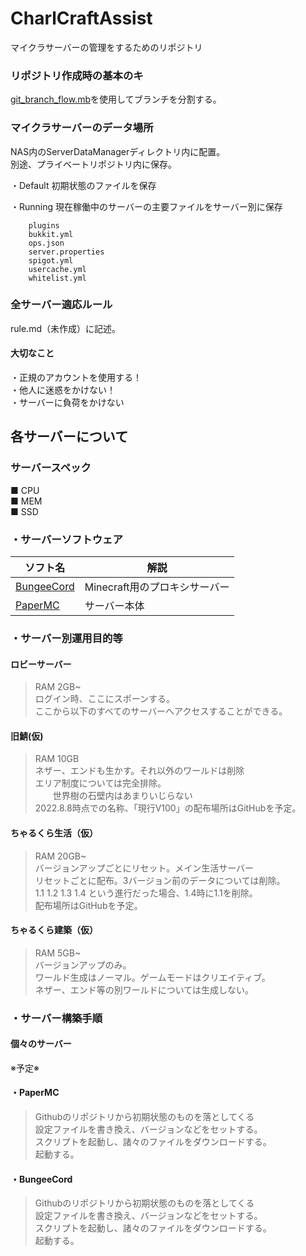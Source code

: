 # CharlCraftAssist
マイクラサーバーの管理をするためのリポジトリ


### リポジトリ作成時の基本のキ  

[git_branch_flow.mb](https://github.com/Char6tte/V100Assist/blob/main/git_branch_flow.md)を使用してブランチを分割する。

### マイクラサーバーのデータ場所

NAS内のServerDataManagerディレクトリ内に配置。  
別途、プライベートリポジトリ内に保存。

・Default
初期状態のファイルを保存

・Running
現在稼働中のサーバーの主要ファイルをサーバー別に保存

~~~
    plugins  
    bukkit.yml  
    ops.json  
    server.properties  
    spigot.yml  
    usercache.yml  
    whitelist.yml
~~~

### 全サーバー適応ルール

rule.md（未作成）に記述。  
#### 大切なこと

・正規のアカウントを使用する！  
・他人に迷惑をかけない！  
・サーバーに負荷をかけない

## 各サーバーについて

### サーバースペック
■ CPU   
■ MEM  
■ SSD
### ・サーバーソフトウェア
| ソフト名                                                    | 解説                  |
|---------------------------------------------------------|---------------------|
| [BungeeCord](https://www.spigotmc.org/wiki/bungeecord/) | Minecraft用のプロキシサーバー |
| [PaperMC](https://papermc.io/)                          | サーバー本体              |

### ・サーバー別運用目的等

#### ロビーサーバー
> RAM 2GB~  
> ログイン時、ここにスポーンする。  
> ここから以下のすべてのサーバーへアクセスすることができる。

#### 旧鯖(仮)
>RAM 10GB   
>ネザー、エンドも生かす。それ以外のワールドは削除  
>エリア制度については完全排除。  
> 　　世界樹の石壁内はあまりいじらない  
>2022.8.8時点での名称、「現行V100」の配布場所はGitHubを予定。

#### ちゃるくら生活（仮）
> RAM 20GB~  
> バージョンアップごとにリセット。メイン生活サーバー  
> リセットごとに配布。3バージョン前のデータについては削除。  
> 1.1 1.2 1.3 1.4 という進行だった場合、1.4時に1.1を削除。  
> 配布場所はGitHubを予定。  

#### ちゃるくら建築（仮）
> RAM 5GB~  
> バージョンアップのみ。  
> ワールド生成はノーマル。ゲームモードはクリエイティブ。  
> ネザー、エンド等の別ワールドについては生成しない。

### ・サーバー構築手順

#### 個々のサーバー
※予定※

#### ・PaperMC

> Githubのリポジトリから初期状態のものを落としてくる  
設定ファイルを書き換え、バージョンなどをセットする。  
スクリプトを起動し、諸々のファイルをダウンロードする。  
起動する。

#### ・BungeeCord

> Githubのリポジトリから初期状態のものを落としてくる  
設定ファイルを書き換え、バージョンなどをセットする。  
スクリプトを起動し、諸々のファイルをダウンロードする。  
起動する。